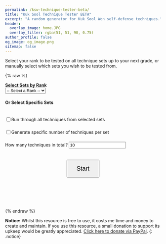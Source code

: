 ```yaml
---
permalink: /ksw-technique-tester-beta/
title: "Kuk Sool Technique Tester BETA"
excerpt: "A random generator for Kuk Sool Won self-defense techniques."
header:
  overlay_image: home.JPG
  overlay_filter: rgba(51, 51, 90, 0.75)
author_profile: false
og_image: og_image.png
sitemap: false
---
```

Select your rank to be tested on all technique sets up to your next grade, or manually select which sets you wish to be tested from.

{% raw %}
<style>
  .correct {
    display: block;
    font-weight: bold;
    padding-left: 10px;
  }
  .incorrect {
    display: block;
    font-weight: bold;
    padding-left: 10px;
  }
  .inline-label {
    display: flex;
    align-items: center;
    margin-bottom: 5px;
  }
  #output {
    margin: 30px 0;
    font-size: 2.2em;
    font-weight: bold;
    text-align: center;
    min-height: 40px;
  }
  #feedback-buttons {
    display: none;
    justify-content: center;
    align-items: center;
    gap: 20px;
    margin: 30px auto;
  }
  #feedback-buttons button {
    font-size: 3em;
    padding: 20px 30px;
    cursor: pointer;
  }
  #summary {
    margin-top: 30px;
    font-size: 1.2em;
  }
  #start-button {
    display: block;
    font-size: 1.4em;
    padding: 15px 30px;
    cursor: pointer;
    margin: 20px auto;
  }
  .form-section {
    margin-bottom: 20px;
  }
  .checkbox-grid {
    column-count: 2;
    column-gap: 40px;
    max-width: 100%;
  }
  .checkbox-grid label {
    display: flex;
    align-items: center;
    break-inside: avoid;
    margin-bottom: 6px;
  }
  @media screen and (max-width: 600px) {
    .checkbox-grid {
      column-count: 1;
    }
  }
</style>

<div class="form-section">
  <label for="categorySelect"><strong>Select Sets by Rank</strong></label><br>
  <select id="categorySelect">
    <option value="">-- Select a Rank --</option>
    <option value="white">White Belt</option>
    <option value="yellow">Yellow Belt</option>
    <option value="blue">Blue Belt</option>
    <option value="red">Red Belt</option>
    <option value="brown">Brown Belt</option>
    <option value="dbn">Dahn Bo Nim</option>
    <option value="jkn">Jo Kyo Nim</option>
    <option value="ksn">Kyo Sa Nim</option>
    <option value="psbn">Pu Sa Bum Nim</option>
    <option value="sbn">Sa Bum Nim</option>
  </select>
</div>

<div class="form-section">
  <strong>Or Select Specific Sets</strong><br><br>
  <div class="checkbox-grid" id="checkboxes-container"></div>
</div>

<div class="form-section">
  <label class="inline-label"><input type="checkbox" id="allMode" onchange="toggleModes()"> Run through all techniques from selected sets</label><br>
  <div id="allModeOptions" style="display: none;">
    <label class="inline-label"><input type="checkbox" id="shuffleEachSet"> Randomise order of techniques in each set</label><br>
  </div>

  <div id="regularModeOptions">
    <label class="inline-label"><input type="checkbox" id="perItemMode" onchange="togglePerItemInput()"> Generate specific number of techniques per set</label><br>
    <div id="singleCountInput">
      <label>How many techniques in total? <input type="number" id="numberToGenerate" min="1" value="10"></label>
    </div>
    <div id="perItemInputs" style="display:none;">
      <label>How many techniques per selected set? <input type="number" id="perItemCount" min="1" value="2"></label>
      <label class="inline-label"><input type="checkbox" id="randomOrder"> Randomise order of sets</label>
    </div>
  </div>

  <br>
  <button id="start-button" onclick="startGeneration()">Start</button>
</div>

<div id="output"></div>

<div id="feedback-buttons">
  <button onclick="rateItem('correct')">👍</button>
  <button onclick="rateItem('incorrect')">👎</button>
</div>

<div id="summary"></div>

<script>
const categoryMap = {
  white: ['Ki Bohn Soo'],
  yellow: ['white', 'Sohn Mohk Soo'],
  blue: ['yellow', 'Eui Bohk Soo'],
  red: ['blue', 'Ahn Sohn Mohk Soo', 'Maek Chi Ki'],
  brown: ['red', 'Maek Cha Ki', 'Joo Muhk Maga Ki Bohn Soo'],
  dbn: ['brown', 'Joong Geup Sohn Mohk Soo', 'Ahp Eui Bohk Soo', 'Dee Eui Bohk Soo', 'Kwahn Juhl Ki', 'Too Ki', 'Mohk Joh Leu Ki', 'Bahn Too Ki', 'Yahng Sohn Mohk Soo', 'Ssahng Soo', 'Dahn Doh Mahk Ki'],
  jkn: ['dbn', 'Ki Bohn Bohn', 'Gahk Doh Bub', 'Juhn Hwahn Bub', 'Goh Geup Sohn Mohk Soo', 'Goh Geup Eui Bohk Soo', 'Jah Ki', 'Wah Ki', 'Ee In Jeh Ahp Sool', 'Jahp Ki', 'Johk Bahng Uh Sool', 'Keun Dae Ryuhn'],
  ksn: ['jkn', 'Jee Ahp Sool', 'Yuhn Heng Sool', 'Po Bahk Sool','Jee Peng Ee Sool'],
  psbn: ['ksn', 'Pyhung Soo', 'Bu Chae Sool', 'Bahk Sool'],
  sbn: ['psbn','Ssahng Jee Ahp Sool', 'Chahl Sah Jahng', 'Bahng Wong Ki']
};

const allSets = {
  "Ki Bohn Soo": 15, "Sohn Mohk Soo": 11, "Eui Bohk Soo": 13, "Ahn Sohn Mohk Soo": 6, "Maek Chi Ki": 15,
  "Maek Cha Ki": 15, "Joo Muhk Maga Ki Bohn Soo": 15, "Joong Geup Sohn Mohk Soo": 7, "Ahp Eui Bohk Soo": 20,
  "Dee Eui Bohk Soo": 23, "Kwahn Juhl Ki": 13, "Too Ki": 13, "Mohk Joh Leu Ki": 5, "Bahn Too Ki": 10,
  "Yahng Sohn Mohk Soo": 15, "Ssahng Soo": 15, "Dahn Doh Mahk Ki": 15, "Ki Bohn Bohn": 10, "Gahk Doh Bub": 10,
  "Juhn Hwahn Bub": 10, "Goh Geup Sohn Mohk Soo": 15, "Goh Geup Eui Bohk Soo": 15, "Jah Ki": 15, "Wah Ki": 15,
  "Ee In Jeh Ahp Sool": 10, "Jahp Ki": 20, "Johk Bahng Uh Sool": 15, "Keun Dae Ryuhn": 10, "Jee Ahp Sool": 10,
  "Yuhn Heng Sool": 10, "Po Bahk Sool": 10, "Jee Peng Ee Sool": 10, "Pyhung Soo": 10, "Bu Chae Sool": 10,
  "Bahk Sool": 10, "Ssahng Jee Ahp Sool": 10, "Chahl Sah Jahng": 10, "Bahng Wong Ki": 5
};

let currentList = [];
let currentIndex = 0;
let correctCount = 0;

function expandCategory(cat, visited = new Set()) {
  if (visited.has(cat)) return [];
  visited.add(cat);
  if (!categoryMap[cat]) return [cat];
  return categoryMap[cat].flatMap(sub => expandCategory(sub, visited));
}

function shuffle(arr) {
  for (let i = arr.length - 1; i > 0; i--) {
    const j = Math.floor(Math.random() * (i + 1));
    [arr[i], arr[j]] = [arr[j], arr[i]];
  }
  return arr;
}

function togglePerItemInput() {
  const isPer = document.getElementById('perItemMode').checked;
  document.getElementById('perItemInputs').style.display = isPer ? 'block' : 'none';
  document.getElementById('singleCountInput').style.display = isPer ? 'none' : 'block';
}

function toggleModes() {
  const all = document.getElementById('allMode').checked;
  document.getElementById('regularModeOptions').style.display = all ? 'none' : 'block';
  document.getElementById('allModeOptions').style.display = all ? 'block' : 'none';
}

function gatherSelectedItems() {
  const cat = document.getElementById('categorySelect').value;
  if (cat) return expandCategory(cat);
  return Array.from(document.querySelectorAll('.item:checked')).map(cb => cb.value);
}

function buildTechniqueList(sets, count, perMode) {
  const allMode = document.getElementById('allMode').checked;
  const shuffleEachSet = document.getElementById('shuffleEachSet').checked;
  const list = [];

  if (allMode) {
    sets.forEach(setName => {
      const limit = allSets[setName];
      let nums = Array.from({ length: limit }, (_, i) => i + 1);
      if (shuffleEachSet) nums = shuffle(nums);
      nums.forEach(n => list.push(`${setName} ${n}`));
    });
    return list;
  }

  if (perMode) {
    sets.forEach(set => {
      const limit = allSets[set];
      const all = Array.from({ length: limit }, (_, i) => `${set} ${i + 1}`);
      for (let i = 0; i < count; i++) {
        list.push(all[i % all.length]);
      }
    });
  } else {
    const all = sets.flatMap(set => {
      const limit = allSets[set];
      return Array.from({ length: limit }, (_, i) => `${set} ${i + 1}`);
    });
    for (let i = 0; i < count; i++) {
      list.push(all[i % all.length]);
    }
  }

  return list;
}

function displayNext() {
  const output = document.getElementById('output');
  if (currentIndex < currentList.length) {
    output.textContent = currentList[currentIndex];
    document.getElementById('feedback-buttons').style.display = 'flex';
  } else {
    output.textContent = 'Summary';
    document.getElementById('feedback-buttons').style.display = 'none';
    document.getElementById('start-button').style.display = 'block';

    const percent = Math.round((correctCount / currentList.length) * 100);
    const result = document.createElement('div');
    result.style.marginTop = '20px';
    result.innerHTML = `<strong>Score:</strong> ${correctCount} / ${currentList.length} (${percent}%)`;
    document.getElementById('summary').appendChild(result);
  }
}

function startGeneration() {
  currentIndex = 0;
  correctCount = 0;
  document.getElementById('summary').innerHTML = '';
  document.getElementById('start-button').style.display = 'none';

  const sets = gatherSelectedItems();
  if (!sets.length) {
    alert("Select at least one set.");
    document.getElementById('start-button').style.display = 'block';
    return;
  }

  const per = document.getElementById('perItemMode').checked;
  const count = parseInt(document.getElementById(per ? 'perItemCount' : 'numberToGenerate').value || '1');
  if (isNaN(count) || count < 1) {
    alert("Enter a valid number.");
    document.getElementById('start-button').style.display = 'block';
    return;
  }

  currentList = buildTechniqueList(sets, count, per);
  displayNext();
}

function rateItem(feedback) {
  const summary = document.getElementById('summary');
  const span = document.createElement('span');
  span.textContent = (feedback === 'correct' ? '✅ ' : '❌ ') + currentList[currentIndex];
  span.className = feedback;
  summary.appendChild(span);
  summary.appendChild(document.createElement('br'));

  if (feedback === 'correct') correctCount++;
  currentIndex++;
  displayNext();
}

document.addEventListener('DOMContentLoaded', () => {
    const checkboxesContainer = document.getElementById('checkboxes-container');
    Object.entries(allSets).forEach(([name, limit]) => {
      const wrapper = document.createElement('div');
      wrapper.style.breakInside = 'avoid';
      wrapper.style.marginBottom = '6px';
  
      const label = document.createElement('label');
      label.className = 'inline-label';
  
      const checkbox = document.createElement('input');
      checkbox.type = 'checkbox';
      checkbox.className = 'item';
      checkbox.value = name;
  
      label.appendChild(checkbox);
      label.append(`${name} (${limit})`);
      wrapper.appendChild(label);
      checkboxesContainer.appendChild(wrapper);
    });


  const select = document.getElementById('categorySelect');
  select.addEventListener('change', () => {
    const selected = select.value;
    const sets = selected ? expandCategory(selected) : [];
    document.querySelectorAll('.item').forEach(cb => {
      cb.checked = sets.includes(cb.value);
    });
  });

  document.querySelectorAll('.item').forEach(cb => {
    cb.addEventListener('change', () => {
      const checked = Array.from(document.querySelectorAll('.item:checked')).map(cb => cb.value).sort().join('|');
      let matched = false;
      for (const key in categoryMap) {
        const group = expandCategory(key).sort().join('|');
        if (group === checked) {
          select.value = key;
          matched = true;
          break;
        }
      }
      if (!matched) select.value = '';
    });
  });

  document.getElementById('perItemMode').addEventListener('change', togglePerItemInput);
  togglePerItemInput();
});
</script>
{% endraw %}

**Notice:** Whilst this resource is free to use, it costs me time and money to create and maintain. If you use this resource, a small donation to support its upkeep would be greatly appreciated. [Click here to donate via PayPal](https://paypal.me/sh4y).
{: .notice}